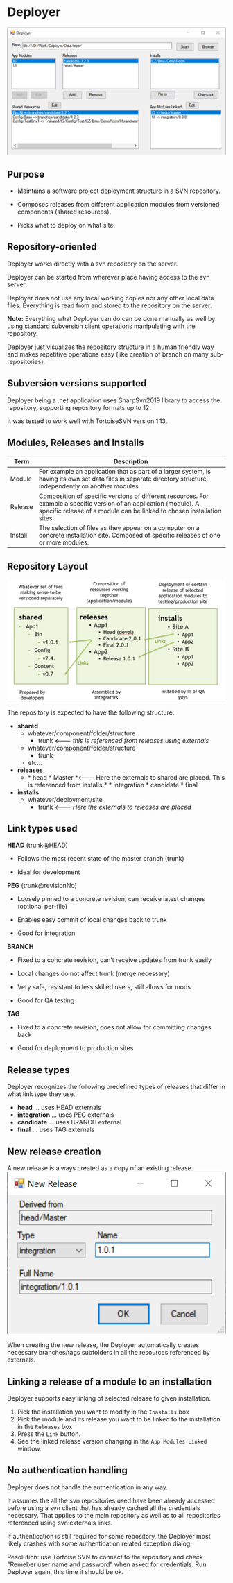 # Deployer

![](Deployer.png)

## Purpose

* Maintains a software project deployment structure in a SVN repository.

* Composes releases from different application modules from versioned components (shared resources). 

* Picks what to deploy on what site.

## Repository-oriented

Deployer works directly with a svn repository on the server.

Deployer can be started from wherever place having access to the svn server.

Deployer does not use any local working copies nor any other local data files. Everything is read from and stored to the repository on the server.

**Note:**
Everything what Deployer can do can be done manually as well by using standard subversion client operations manipulating with the repository.

Deployer just visualizes the repository structure in a human friendly way and makes repetitive operations easy (like creation of branch on many sub-repositories).

## Subversion versions supported

Deployer being a .net application uses SharpSvn2019 library to access the repository, supporting repository formats up to 12.

It was tested to work well with TortoiseSVN version 1.13.

## Modules, Releases and Installs

| Term    | Description                                                  |
| ------- | ------------------------------------------------------------ |
| Module  | For example an application that as part of a larger system, is having its own set data files in separate directory structure, independently on another modules. |
| Release | Composition of specific versions of different resources. For example a specific version of an  application (module). A specific release of a module can be linked to chosen installation sites. |
| Install | The selection of files as they appear on a computer on a concrete installation site. Composed of specific releases of one or more modules. |



## Repository Layout

![](RepoLayout.png)

The repository is expected to have the following structure:

* **shared**
  * whatever/component/folder/structure
    * trunk *<--- this is referenced from releases using externals*
  * whatever/component/folder/structure
    * trunk
  * etc...
* **releases**
  * <app module name>
    * head
      * Master   *<--- Here the externals to shared are placed. This is referenced from installs.*
    * integration
    * candidate
    * final
* **installs**
  * whatever/deployment/site
    * trunk *<--- Here the externals to releases are placed*

## Link types used

**HEAD** (trunk@HEAD)

* Follows the most recent state of the master branch (trunk)

* Ideal for development

**PEG** (trunk@revisionNo)

* Loosely pinned to a concrete revision, can receive latest changes (optional per-file)

* Enables easy commit of local changes back to trunk

* Good for integration

**BRANCH**

* Fixed to a concrete revision, can’t receive updates from trunk easily 

* Local changes do not affect trunk (merge necessary)

* Very safe, resistant to less skilled users, still allows for mods

* Good for QA testing

**TAG**

* Fixed to a concrete revision, does not allow for committing changes back

* Good for deployment to production sites

## Release types
Deployer recognizes the following predefined types of releases that differ in what link type they use.
 *  **head** ... uses HEAD externals
 *  **integration** ... uses PEG externals
 *  **candidate** ... uses BRANCH external
 *  **final** ... uses TAG externals

## New release creation
A new release is always created as a copy of an existing release. 
![](NewReleaseDialog.png)

When creating the new release, the Deployer automatically creates necessary branches/tags subfolders  in all the resources referenced by externals.

## Linking a release of a module to an installation
Deployer supports easy linking of selected release to given installation.

1. Pick the installation you want to modify in the `Inastalls` box
2. Pick the module and its release you want to be linked to the installation in the `Releases` box
3. Press the `Link` button.
4. See the linked release version changing in the `App Modules Linked` window.

## No authentication handling

Deployer does not handle the authentication in any way.

It assumes the all the svn repositories used have been already accessed before using a svn client that has already cached all the credentials necessary. That applies to the main repository as well as to all repositories referenced using svn:externals links.

If authentication is still required for some repository, the Deployer most likely crashes with some authentication related exception dialog.

Resolution: use Tortoise SVN to connect to the repository and check "Remeber user name and password" when asked for credentials. Run Deployer again, this time it should be ok.

